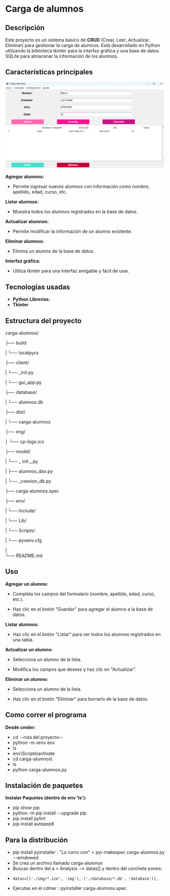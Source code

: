 # Carga de alumnos
## Descripción

Este proyecto es un sistema básico de **CRUD** (Crear, Leer, Actualizar, Eliminar) para gestionar la carga de alumnos. Está desarrollado en Python utilizando la biblioteca tkinter para la interfaz gráfica y una base de datos SQLite para almacenar la información de los alumnos.

## Características principales

<img src="carga-alumnos/img/captura.png" alt="Interfaz principal" width="500">

**Agregar alumnos:** 
-    Permite ingresar nuevos alumnos con información como nombre, apellido, edad, curso, etc.

**Listar alumnos:** 
-    Muestra todos los alumnos registrados en la base de datos.

**Actualizar alumnos:** 
-   Permite modificar la información de un alumno existente.

**Eliminar alumnos:** 
-   Elimina un alumno de la base de datos.

**Interfaz gráfica:** 
-   Utiliza tkinter para una interfaz amigable y fácil de usar.

## Tecnologías usadas

- **Python**
  **Librerias:**
-   **Tkinter**

## Estructura del proyecto

carga-alumnos/

├── build

|    └── localpycs 

├── client/

|    └── _init.py    

|    └── gui_app.py  

├── database/

|   └── alumnos.db

├── dist/

|    └── carga-alumnos     

├── img/   

│   └── cp-logo.ico 

├── model/

|    └── _ init _.py

|    ├── alumnos_dao.py

|    └── _coexion_db.py 

├── carga-alumnos.spec

├── env/

|    └── Include/

|    └── Lib/

|    └── Scripts/

|    └── pyvenv.cfg

|       
└── README.md              

## Uso

**Agregar un alumno:**

- Completa los campos del formulario (nombre, apellido, edad, curso, etc.).

- Haz clic en el botón "Guardar" para agregar el alumno a la base de datos.

**Listar alumnos:**

- Haz clic en el botón "Listar" para ver todos los alumnos registrados en una tabla.

**Actualizar un alumno:**

- Selecciona un alumno de la lista.

- Modifica los campos que desees y haz clic en "Actualizar".

**Eliminar un alumno:**

- Selecciona un alumno de la lista.

- Haz clic en el botón "Eliminar" para borrarlo de la base de datos.

## Como correr el programa

**Desde cmder:**
- cd --ruta del proyecto--
- python -m venv env
- ls
- env\Scripts\activate
- cd carga-alumnos\
- ls
- python carga-alumnos.py

## Instalación de paquetes
**Instalar Paquetes (dentro de env 'ls'):**
- pip show pip
- python -m pip install --upgrade pip
- pip install pylint
- pip install autopep8

## Para la distribución 
- pip install pyinstaller : "Lo corro con" = pyi-makespec carga-alumnos.py --windowed
- Se crea un archivo llamado carga-alumnos
- Buscas dentro del a = Analysis --> datas[] y dentro del corchete pones:
-     datas=[('./img/*.ico', 'img'), ('./database/*.db', 'database')],
- Ejecutas en el cdmer : pyinstaller carga-alumnos.spec